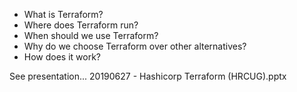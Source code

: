 - What is Terraform?
- Where does Terraform run?
- When should we use Terraform?
- Why do we choose Terraform over other alternatives?
- How does it work?

See presentation...  20190627 - Hashicorp Terraform (HRCUG).pptx
